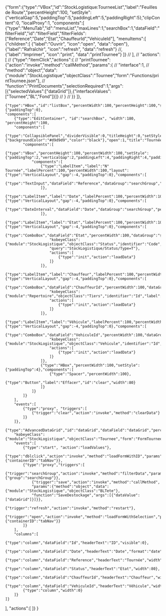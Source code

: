 {"form":{"type":"VBox","id":"StockLogistique:TourneeList","label":"Feuilles de Route","percentHeight":100,
"setStyle":{"verticalGap":5,"paddingTop":5,"paddingLeft":5,"paddingRight":5},"clipContent":0,
"localProxy":1,
"components":[
	{"type":"MenuTab","id":"menuList","maxLines":1,"searchBox":1,"dataField":"filterField","id":"filterField","filterFields":["Reference","Date","Etat","ChauffeurId","VehiculeId"],
	"menuItems":[
		{"children":[
			{"label":"Ouvrir", "icon":"open", "data":"open"},
			{"label":"Rafraîchir", "icon":"refresh", "data":"refresh"}
			//,{"label":"Imprimer", "icon":"print", "data":"printTournee"}
		]}
//	],
//	"actions":[
//		{"type":"itemClick","actions":{
//			"printTournee":{"action":"invoke","method":"callMethod","params":{
//				"interface":1,
//				"method":"object","data":{"module":"StockLogistique","objectClass":"Tournee","form":"Functions/printTournee.json"},
//				"function":"PrintDocuments","selectionRequired":1,"args":[{"selectedValues":["dataGrid"]},{"interfaceValues":["Tournee","BL","Fond"]}]}
//			}
//		}}
	]},

	{"type":"HBox","id":"listBox","percentWidth":100,"percentHeight":100,"setStyle":{"paddingTop":0},
	"components":[
		{"type":"EditContainer", "id":"searchBox", "width":180, "percentHeight":100,
		"components":[
			{"type":"CollapsiblePanel","dividerVisible":0,"titleHeight":0,"setStyle":{"backgroundColor":"#d9d9d9","color":"black"},"open":1,"title":"Tournées",
			"components":[
				{"type":"VBox","percentHeight":100,"percentWidth":100,"setStyle":{"paddingTop":2,"verticalGap":2,"paddingLeft":4,"paddingRight":4,"paddingBottom":4},
				"components":[
					{"type":"LabelItem","label":"N° Tournée","labelPercent":100,"percentWidth":100,"layout":{"type":"VerticalLayout","gap":-4,"paddingTop":0},"components":[
						{"type":"TextInput","dataField":"Reference","dataGroup":"searchGroup","percentWidth":100,"filterMode":"0"}
					]},
					{"type":"LabelItem","label":"Date","labelPercent":100,"percentWidth":100,"layout":{"type":"VerticalLayout","gap":-4,"paddingTop":0},"components":[
						{"type":"DateInterval","dataField":"Date","dataGroup":"searchGroup","percentWidth":100}
					]},
					{"type":"LabelItem","label":"Etat","labelPercent":100,"percentWidth":100,"layout":{"type":"VerticalLayout","gap":-4,"paddingTop":0},"components":[
						{"type":"ComboBox","dataField":"Etat","percentWidth":100,"dataGroup":"searchGroup",
						"kobeyeClass":{"module":"StockLogistique","objectClass":"Status","identifier":"Code","label":"Etat",
						"query":"StockLogistique/Status/Type=T"},				
						"actions":[
							{"type":"init","action":"loadData"}
						]}
					]},
					{"type":"LabelItem","label":"Chauffeur","labelPercent":100,"percentWidth":100,"layout":{"type":"VerticalLayout","gap":-4,"paddingTop":0},"components":[
						{"type":"ComboBox","dataField":"ChauffeurId","percentWidth":100,"dataGroup":"searchGroup",
						"kobeyeClass":{"module":"Repertoire","objectClass":"Tiers","identifier":"Id","label":"Intitule","query":"Repertoire/Tiers/Livreur=1"},				
						"actions":[
							{"type":"init","action":"loadData"}
						]}
					]},
					{"type":"LabelItem","label":"Véhicule","labelPercent":100,"percentWidth":100,"layout":{"type":"VerticalLayout","gap":-4,"paddingTop":0},"components":[
						{"type":"ComboBox","dataField":"VehiculeId","percentWidth":100,"dataGroup":"searchGroup",
						"kobeyeClass":{"module":"StockLogistique","objectClass":"Vehicule","identifier":"Id","label":"Designation","query":"StockLogistique/Vehicule"},
						"actions":[
							{"type":"init","action":"loadData"}
						]}
					]},
					{"type":"HBox","percentWidth":100,"setStyle":{"paddingTop":4},"components":[
						{"type":"Spacer","percentWidth":100},
						{"type":"Button","label":"Effacer","id":"clear","width":80}
					]}
				]}
			]}
		],
		"events":[
			{"type":"proxy", "triggers":[
				{"trigger":"clear","action":"invoke","method":"clearData"}
			]}
		]},
		{"type":"AdvancedDataGrid","id":"dataGrid","dataField":"dataGrid","percentHeight":100,"percentWidth":100,"rowHeight":20,"variableRowHeight":1, 
		"kobeyeClass":{"module":"StockLogistique","objectClass":"Tournee","form":"FormTournee.json"},"checkBoxes":0,
		"events":[
			{"type":"start", "action":"loadValues"},
			{"type":"dblclick","action":"invoke","method":"loadFormWithID","params":{"containerID":"tabNav"}},
			{"type":"proxy","triggers":[
				{"trigger":"searchGroup","action":"invoke","method":"filterData","params":{"group":"searchGroup"}},
				{"trigger":"save","action":"invoke","method":"callMethod",
				"params":{"method":"object","data":{"module":"StockLogistique","objectClass":"BLTete"},
				"function":"SaveDestockage","args":[{"dataValue":["dataGrid"]}]}},
				{"trigger":"refresh","action":"invoke","method":"restart"},
				{"trigger":"open","action":"invoke","method":"loadFormWithSelection","params":{"containerID":"tabNav"}}
			]}
		],
		"columns":[
			{"type":"column","dataField":"Id","headerText":"ID","visible":0},
			{"type":"column","dataField":"Date","headerText":"Date","format":"date","width":60},
			{"type":"column","dataField":"Reference","headerText":"Tournée","width":60},
			{"type":"column","dataField":"Status","headerText":"Etat","width":80},
			{"type":"column","dataField":"ChauffeurId","headerText":"Chauffeur","width":150},
			{"type":"column","dataField":"VehiculeId","headerText":"Véhicule","width":150},
			{"type":"column","width":0}
		]}
	]}
],
"actions":[
]}
}


